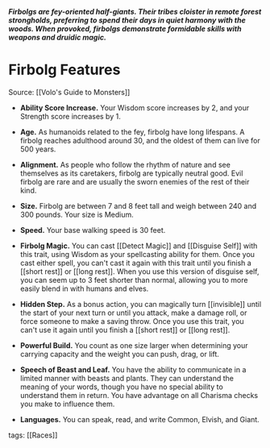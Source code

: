 _**Firbolgs are fey-oriented half-giants. Their tribes cloister in remote forest strongholds, preferring to spend their days in quiet harmony with the woods. When provoked, firbolgs demonstrate formidable skills with weapons and druidic magic.**_

# Firbolg Features

Source: [[Volo's Guide to Monsters]]

-   **Ability Score Increase.** Your Wisdom score increases by 2, and your Strength score increases by 1.

-   **Age.** As humanoids related to the fey, firbolg have long lifespans. A firbolg reaches adulthood around 30, and the oldest of them can live for 500 years.

-   **Alignment.** As people who follow the rhythm of nature and see themselves as its caretakers, firbolg are typically neutral good. Evil firbolg are rare and are usually the sworn enemies of the rest of their kind.

-   **Size.** Firbolg are between 7 and 8 feet tall and weigh between 240 and 300 pounds. Your size is Medium.

-   **Speed.** Your base walking speed is 30 feet.

-   **Firbolg Magic.** You can cast [[Detect Magic]] and [[Disguise Self]] with this trait, using Wisdom as your spellcasting ability for them. Once you cast either spell, you can't cast it again with this trait until you finish a [[short rest]] or [[long rest]]. When you use this version of disguise self, you can seem up to 3 feet shorter than normal, allowing you to more easily blend in with humans and elves.

-   **Hidden Step.** As a bonus action, you can magically turn [[invisible]] until the start of your next turn or until you attack, make a damage roll, or force someone to make a saving throw. Once you use this trait, you can't use it again until you finish a [[short rest]] or [[long rest]].

-   **Powerful Build.** You count as one size larger when determining your carrying capacity and the weight you can push, drag, or lift.

-   **Speech of Beast and Leaf.** You have the ability to communicate in a limited manner with beasts and plants. They can understand the meaning of your words, though you have no special ability to understand them in return. You have advantage on all Charisma checks you make to influence them.

-   **Languages.** You can speak, read, and write Common, Elvish, and Giant.

tags: [[Races]]